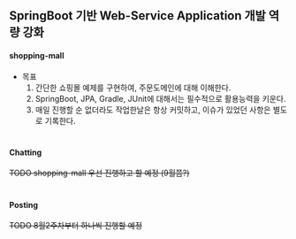 ## SpringBoot 기반 Web-Service Application 개발 역량 강화


#### shopping-mall
- 목표
    1. 간단한 쇼핑몰 예제를 구현하여, 주문도메인에 대해 이해한다.
    2. SpringBoot, JPA, Gradle, JUnit에 대해서는 필수적으로 활용능력을 키운다.
    3. 매일 진행할 순 없더라도 작업한날은 항상 커밋하고, 이슈가 있었던 사항은 별도로 기록한다.
    
    
#    
#### Chatting
~~TODO shopping-mall 우선 진행하고 할 예정 (9월쯤?)~~

#
#### Posting
~~TODO 8월2주차부터 하나씩 진행할 예정~~

